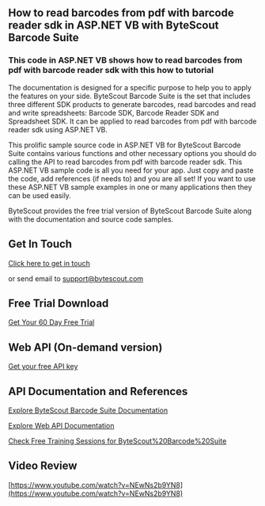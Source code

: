 ## How to read barcodes from pdf with barcode reader sdk in ASP.NET VB with ByteScout Barcode Suite

### This code in ASP.NET VB shows how to read barcodes from pdf with barcode reader sdk with this how to tutorial

The documentation is designed for a specific purpose to help you to apply the features on your side. ByteScout Barcode Suite is the set that includes three different SDK products to generate barcodes, read barcodes and read and write spreadsheets: Barcode SDK, Barcode Reader SDK and Spreadsheet SDK. It can be applied to read barcodes from pdf with barcode reader sdk using ASP.NET VB.

This prolific sample source code in ASP.NET VB for ByteScout Barcode Suite contains various functions and other necessary options you should do calling the API to read barcodes from pdf with barcode reader sdk. This ASP.NET VB sample code is all you need for your app. Just copy and paste the code, add references (if needs to) and you are all set! If you want to use these ASP.NET VB sample examples in one or many applications then they can be used easily.

ByteScout provides the free trial version of ByteScout Barcode Suite along with the documentation and source code samples.

## Get In Touch

[Click here to get in touch](https://bytescout.zendesk.com/hc/en-us/requests/new?subject=ByteScout%20Barcode%20Suite%20Question)

or send email to [support@bytescout.com](mailto:support@bytescout.com?subject=ByteScout%20Barcode%20Suite%20Question) 

## Free Trial Download

[Get Your 60 Day Free Trial](https://bytescout.com/download/web-installer?utm_source=github-readme)

## Web API (On-demand version)

[Get your free API key](https://pdf.co/documentation/api?utm_source=github-readme)

## API Documentation and References

[Explore ByteScout Barcode Suite Documentation](https://bytescout.com/documentation/index.html?utm_source=github-readme)

[Explore Web API Documentation](https://pdf.co/documentation/api?utm_source=github-readme)

[Check Free Training Sessions for ByteScout%20Barcode%20Suite](https://academy.bytescout.com/)

## Video Review

[https://www.youtube.com/watch?v=NEwNs2b9YN8](https://www.youtube.com/watch?v=NEwNs2b9YN8)